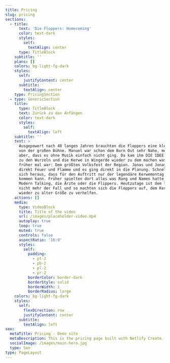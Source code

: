 ```yaml
---
title: Pricing
slug: pricing
sections:
  - title:
      text: 'Die Floppers: Homecoming'
      color: text-dark
      styles:
        self:
          textAlign: center
      type: TitleBlock
    subtitle: ''
    plans: []
    colors: bg-light-fg-dark
    styles:
      self:
        justifyContent: center
      subtitle:
        textAlign: center
    type: PricingSection
  - type: GenericSection
    title:
      type: TitleBlock
      text: Zurück zu den Anfängen
      color: text-dark
      styles:
        self:
          textAlign: left
    subtitle: ''
    text: >
      Ausgepowert nach 40 langen Jahren brauchten die Floppers eine kleine Pause
      von der großen Bühne. Manuel war schon dem Burn Out sehr Nahe, merkte
      aber, dass es ohne Musik einfach nicht ging. Da kam ihm DIE IDEE: Zurück
      zu den Wurzeln und die Kerwe in Wingerde wieder zu dem machen was sie
      früher mal war: Dem größten Volksfest der Region. Jonas und Jonas waren
      direkt Feuer und Flamme und es ging direkt in die Planung. Schnell stellte
      sich heraus, dass für den Auftritt nur der legendäre Kerwemontag in Frage
      kommen kann. Früher spielten dort alles was Rang und Namen hatte wie
      Modern Talking, die Ärzte oder die Flippers. Heutzutage ist dem leider
      nicht mehr der Fall und so machten sich die Floppers auf, dem Kerwemontag
      wieder zu alter Größe zu verhelfen.
    actions: []
    media:
      type: VideoBlock
      title: Title of the video
      url: /images/placeholder-video.mp4
      autoplay: true
      loop: true
      muted: true
      controls: false
      aspectRatio: '16:9'
      styles:
        self:
          padding:
            - pt-2
            - pb-2
            - pl-2
            - pr-2
          borderColor: border-dark
          borderStyle: solid
          borderWidth: 1
          borderRadius: large
    colors: bg-light-fg-dark
    styles:
      self:
        flexDirection: row
        justifyContent: center
      subtitle:
        textAlign: left
seo:
  metaTitle: Pricing - Demo site
  metaDescription: This is the pricing page built with Netlify Create.
  socialImage: /images/main-hero.jpg
  type: Seo
type: PageLayout
---
```

